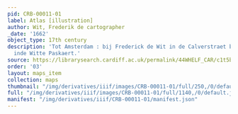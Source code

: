 ```yaml
---
pid: CRB-00011-01
label: Atlas [illustration]
author: Wit, Frederik de cartographer
_date: '1662'
object_type: 17th century
description: 'Tot Amsterdam : bij Frederick de Wit in de Calverstraet bij den Dam
  inde Witte Paskaert.'
source: https://librarysearch.cardiff.ac.uk/permalink/44WHELF_CAR/c1t5b/alma9910894573402420
order: '03'
layout: maps_item
collection: maps
thumbnail: "/img/derivatives/iiif/images/CRB-00011-01/full/250,/0/default.jpg"
full: "/img/derivatives/iiif/images/CRB-00011-01/full/1140,/0/default.jpg"
manifest: "/img/derivatives/iiif/CRB-00011-01/manifest.json"
---
```

